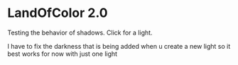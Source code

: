# LandOfColor 2.0

Testing the behavior of shadows. 
Click for a light.

I have to fix the darkness that is being added when u create a new light so it best works for now with just one light
